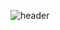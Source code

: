 ![header](https://capsule-render.vercel.app/api?text=YuSeok%20Hong&fontColor=ffffff&animation=fadeIn&type=soft&color=3c78d8)


<!--
**yshjft/yshjft** is a ✨ _special_ ✨ repository because its `README.md` (this file) appears on your GitHub profile.

Here are some ideas to get you started:

- 🔭 I’m currently working on ...
- 🌱 I’m currently learning ...
- 👯 I’m looking to collaborate on ...
- 🤔 I’m looking for help with ...
- 💬 Ask me about ...
- 📫 How to reach me: ...
- 😄 Pronouns: ...
- ⚡ Fun fact: ...
-->

